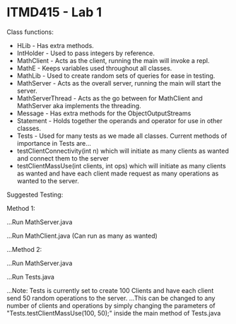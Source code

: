 # ITMD415 - Lab 1

Class functions:
* HLib - Has extra methods.
* IntHolder - Used to pass integers by reference.
* MathClient - Acts as the client, running the main will invoke a repl.
* MathE - Keeps variables used throughout all classes.
* MathLib - Used to create random sets of queries for ease in testing.
* MathServer - Acts as the overall server, running the main will start the server.
* MathServerThread - Acts as the go between for MathClient and MathServer aka implements the threading.
* Message - Has extra methods for the ObjectOutputStreams
* Statement - Holds together the operands and operator for use in other classes.
* Tests - Used for many tests as we made all classes. Current methods of importance in Tests are...
* testClientConnectivity(int n) which will initiate as many clients as wanted and connect them to the server
* testClientMassUse(int clients, int ops) which will initiate as many clients as wanted and have each client made request as many operations as wanted to the server.
        
Suggested Testing:

Method 1:

...Run MathServer.java

...Run MathClient.java (Can run as many as wanted)

...Method 2:

...Run MathServer.java

...Run Tests.java

...Note: Tests is currently set to create 100 Clients and have each client send 50 random operations to the server.
...This can be changed to any number of clients and operations by simply changing the parameters of "Tests.testClientMassUse(100, 50);" inside the main method of Tests.java